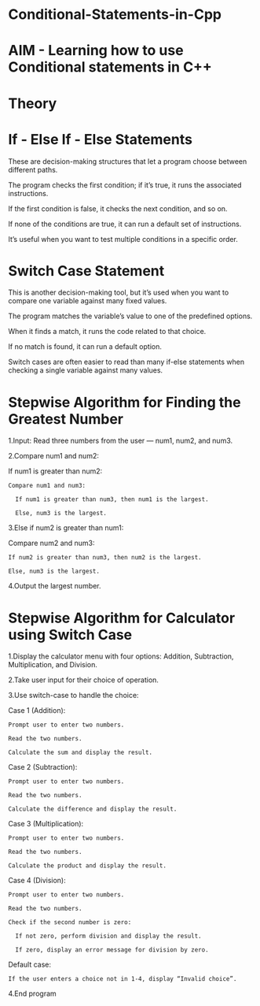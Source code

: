 # Conditional-Statements-in-Cpp

# AIM - Learning how to use Conditional statements in C++

# Theory

# If - Else If - Else Statements

  These are decision-making structures that let a program choose between different paths.

  The program checks the first condition; if it’s true, it runs the associated instructions.

  If the first condition is false, it checks the next condition, and so on.

  If none of the conditions are true, it can run a default set of instructions.

  It’s useful when you want to test multiple conditions in a specific order.

# Switch Case Statement

  This is another decision-making tool, but it’s used when you want to compare one variable against many fixed values.

  The program matches the variable’s value to one of the predefined options.

  When it finds a match, it runs the code related to that choice.

  If no match is found, it can run a default option.

  Switch cases are often easier to read than many if-else statements when checking a single variable against many values.

# Stepwise Algorithm for Finding the Greatest Number

1.Input: Read three numbers from the user — num1, num2, and num3.

2.Compare num1 and num2:

  If num1 is greater than num2:

    Compare num1 and num3:

      If num1 is greater than num3, then num1 is the largest.

      Else, num3 is the largest.

3.Else if num2 is greater than num1:

  Compare num2 and num3:

    If num2 is greater than num3, then num2 is the largest.

    Else, num3 is the largest.

4.Output the largest number.

# Stepwise Algorithm for Calculator using Switch Case

1.Display the calculator menu with four options: Addition, Subtraction, Multiplication, and Division.

2.Take user input for their choice of operation.

3.Use switch-case to handle the choice:

  Case 1 (Addition):

    Prompt user to enter two numbers.

    Read the two numbers.

    Calculate the sum and display the result.

  Case 2 (Subtraction):

    Prompt user to enter two numbers.

    Read the two numbers.

    Calculate the difference and display the result.

  Case 3 (Multiplication):

    Prompt user to enter two numbers.

    Read the two numbers.

    Calculate the product and display the result.

  Case 4 (Division):

    Prompt user to enter two numbers.

    Read the two numbers.

    Check if the second number is zero:

      If not zero, perform division and display the result.

      If zero, display an error message for division by zero.

  Default case:

    If the user enters a choice not in 1-4, display “Invalid choice”.

4.End program

